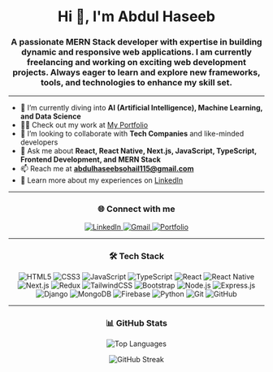 <h1 align="center">Hi 👋, I'm Abdul Haseeb</h1>
<h3 align="center">
  A passionate MERN Stack developer with expertise in building dynamic and responsive web applications.  
  I am currently freelancing and working on exciting web development projects.  
  Always eager to learn and explore new frameworks, tools, and technologies to enhance my skill set.
</h3>

---

- 🌱 I’m currently diving into **AI (Artificial Intelligence), Machine Learning, and Data Science**  
- 👨‍💻 Check out my work at [My Portfolio](https://abdulhaseeb-portfolio.vercel.app/)  
- 👯 I’m looking to collaborate with **Tech Companies** and like-minded developers  
- 💬 Ask me about **React, React Native, Next.js, JavaScript, TypeScript, Frontend Development, and MERN Stack**  
- 📫 Reach me at **abdulhaseebsohail115@gmail.com**  
- 📄 Learn more about my experiences on [LinkedIn](https://www.linkedin.com/in/abdul-haseeb-0646a526a)

---

<h3 align="center">🌐 Connect with me</h3>

<p align="center">
  <a href="https://www.linkedin.com/in/abdul-haseeb-0646a526a" target="_blank">
    <img src="https://img.icons8.com/ios-filled/50/0e76a8/linkedin.png" alt="LinkedIn" />
  </a>
  <a href="mailto:abdulhaseebsohail115@gmail.com" target="_blank">
    <img src="https://img.icons8.com/ios-filled/50/EA4335/gmail.png" alt="Gmail" />
  </a>
  <a href="https://abdulhaseeb-portfolio.vercel.app/" target="_blank">
    <img src="https://img.icons8.com/ios-filled/50/0078D7/domain.png" alt="Portfolio" />
  </a>
</p>

---

<h3 align="center">🛠 Tech Stack</h3>

<p align="center">
  <img src="https://img.icons8.com/fluency/48/html-5.png" alt="HTML5" title="HTML5" />
  <img src="https://img.icons8.com/fluency/48/css3.png" alt="CSS3" title="CSS3" />
  <img src="https://img.icons8.com/fluency/48/javascript.png" alt="JavaScript" title="JavaScript" />
  <img src="https://img.icons8.com/fluency/48/typescript.png" alt="TypeScript" title="TypeScript" />
  <img src="https://img.icons8.com/office/48/react.png" alt="React" title="React" />
  <img src="https://img.icons8.com/color/48/react-native.png" alt="React Native" title="React Native" />
  <img src="https://img.icons8.com/color/48/nextjs.png" alt="Next.js" title="Next.js" />
  <img src="https://img.icons8.com/color/48/redux.png" alt="Redux" title="Redux" />
  <img src="https://img.icons8.com/?size=48&id=x7XMNGh2vdqA&format=png&color=000000" alt="TailwindCSS" title="TailwindCSS" />
  <img src="https://img.icons8.com/fluency/48/bootstrap.png" alt="Bootstrap" title="Bootstrap" />
  <img src="https://img.icons8.com/color/48/nodejs.png" alt="Node.js" title="Node.js" />
  <img src="https://img.icons8.com/fluency/48/express-js.png" alt="Express.js" title="Express.js" />
  <img src="https://img.icons8.com/color/48/django.png" alt="Django" title="Django" />
  <img src="https://img.icons8.com/color/48/mongodb.png" alt="MongoDB" title="MongoDB" />
  <img src="https://img.icons8.com/color/48/firebase.png" alt="Firebase" title="Firebase" />
  <img src="https://img.icons8.com/fluency/48/python.png" alt="Python" title="Python" />
  <img src="https://img.icons8.com/color/48/git.png" alt="Git" title="Git" />
  <img src="https://img.icons8.com/fluency/48/github.png" alt="GitHub" title="GitHub" />
</p>


---

<h3 align="center">📊 GitHub Stats</h3>

<p align="center">
  <img src="https://github-readme-stats.vercel.app/api/top-langs/?username=abdul-haseeb5786&layout=compact&theme=radical" alt="Top Languages" />
</p>

<p align="center">
  <img src="https://streak-stats.demolab.com?user=abdul-haseeb5786&theme=dark&hide_border=true" alt="GitHub Streak" />
</p>

